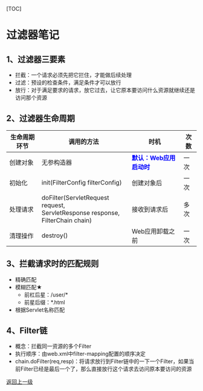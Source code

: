 [TOC]

# 过滤器笔记

## 1、过滤器三要素

- 拦截：一个请求必须先把它拦住，才能做后续处理
- 过滤：预设的检查条件，满足条件才可以放行
- 放行：对于满足要求的请求，放它过去，让它原本要访问什么资源就继续还是访问那个资源



## 2、过滤器生命周期

| 生命周期环节 | 调用的方法                                                   | 时机                                                         | 次数 |
| ------------ | ------------------------------------------------------------ | ------------------------------------------------------------ | ---- |
| 创建对象     | 无参构造器                                                   | <span style="color:blue;font-weight:bold;">默认：Web应用启动时</span> | 一次 |
| 初始化       | init(FilterConfig filterConfig)                              | 创建对象后                                                   | 一次 |
| 处理请求     | doFilter(ServletRequest request, <br />ServletResponse response, <br />FilterChain chain) | 接收到请求后                                                 | 多次 |
| 清理操作     | destroy()                                                    | Web应用卸载之前                                              | 一次 |



## 3、拦截请求时的匹配规则

- 精确匹配
- 模糊匹配★
  - 前杠后星：/user/*
  - 前星后缀：*.html
- 根据Servlet名称匹配



## 4、Filter链

- 概念：拦截同一资源的多个Filter
- 执行顺序：由web.xml中filter-mapping配置的顺序决定
- chain.doFilter(req,resp)：将请求放行到Filter链中的一下一个Filter，如果当前Filter已经是最后一个了，那么直接放行这个请求去访问原本要访问的资源



[返回上一级](index.html)